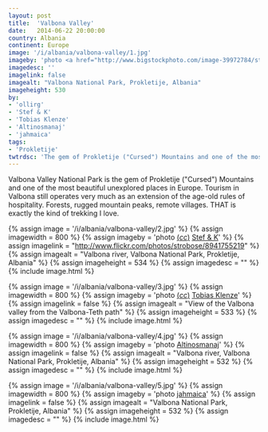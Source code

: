 ```yaml
---
layout: post
title:  'Valbona Valley'
date:   2014-06-22 20:00:00
country: Albania
continent: Europe
image: '/i/albania/valbona-valley/1.jpg'
imageby: 'photo <a href="http://www.bigstockphoto.com/image-39972784/stock-photo-panorama-of-mountain-range-albanian-alps-from-the-trail-that-by-the-pass-of-valbona-go-down-into-th">ollirg</a>'
imagedesc: ''
imagelink: false
imagealt: "Valbona National Park, Prokletije, Albania"
imageheight: 530
by:
- 'ollirg'
- 'Stef & K'
- 'Tobias Klenze'
- 'Altinosmanaj'
- 'jahmaica'
tags:
- 'Prokletije'
twtrdsc: 'The gem of Prokletije ("Cursed") Mountains and one of the most beautiful unexplored places in Europe.'
---
```

Valbona Valley National Park is the gem of Prokletije ("Cursed") Mountains and one of the most beautiful unexplored places in Europe. Tourism in Valbona still operates very much as an extension of the age-old rules of hospitality. Forests, rugged mountain peaks, remote villages. THAT is exactly the kind of trekking I love.

<!-- img -->
{% assign image = '/i/albania/valbona-valley/2.jpg' %}
{% assign imagewidth = 800 %}
{% assign imageby = 'photo <a title="License: Attribution-NoDerivs 2.0 Generic" href="https://creativecommons.org/licenses/by-nd/2.0/">(<em>cc</em>)</a> <a href="http://www.flickr.com/photos/strobose/8941755219">Stef & K</a>' %}
{% assign imagelink = "http://www.flickr.com/photos/strobose/8941755219" %}
{% assign imagealt = "Valbona river, Valbona National Park, Prokletije, Albania" %}
{% assign imageheight = 534 %}
{% assign imagedesc = "" %}
{% include image.html %}

{% assign image = '/i/albania/valbona-valley/3.jpg' %}
{% assign imagewidth = 800 %}
{% assign imageby = 'photo <a title="License: Attribution-ShareAlike 3.0 Unported" href="http://creativecommons.org/licenses/by-sa/3.0/">(<em>cc</em>)</a> <a href="http://commons.wikimedia.org/wiki/File%3A2013-10-05_Valbona%2C_Albania_8806.jpg">Tobias Klenze</a>' %}
{% assign imagelink = false %}
{% assign imagealt = "View of the Valbona valley from the Valbona-Teth path" %}
{% assign imageheight = 533 %}
{% assign imagedesc = "" %}
{% include image.html %}

{% assign image = '/i/albania/valbona-valley/4.jpg' %}
{% assign imagewidth = 800 %}
{% assign imageby = 'photo <a href="http://www.bigstockphoto.com/image-66279634/stock-photo-valbona-river-in-northern-albania-tourist-attraction">Altinosmanaj</a>' %}
{% assign imagelink = false %}
{% assign imagealt = "Valbona river, Valbona National Park, Prokletije, Albania" %}
{% assign imageheight = 532 %}
{% assign imagedesc = "" %}
{% include image.html %}

{% assign image = '/i/albania/valbona-valley/5.jpg' %}
{% assign imagewidth = 800 %}
{% assign imageby = 'photo <a href="http://www.bigstockphoto.com/image-52084126/stock-photo-valbona-national-park">jahmaica</a>' %}
{% assign imagelink = false %}
{% assign imagealt = "Valbona National Park, Prokletije, Albania" %}
{% assign imageheight = 532 %}
{% assign imagedesc = "" %}
{% include image.html %}
